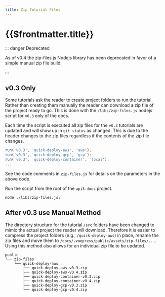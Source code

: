 ```yaml
---
title: Zip Tutorial Files
---
```


# {{$frontmatter.title}}

::: danger Deprecated

As of v0.4 the zip-files.js Nodejs library has been deprecated in favor of a
simple manual zip file build.

:::

## v0.3 Only

Some tutorials ask the reader to create project folders to run the tutorial.
Rather than creating them manually the reader can download a zip file of the
project ready to go. This is done with the `/libs/zip-files.js` nodejs script
for `v0.3` only of the docs.

Each time the script is executed all zip files for the `v0.3` tutorials are
updated and will show up in `git status` as changed. This is due to the header
changes to the zip files regardless if the contents of the zip file changes.

```js
run('v0.3', 'quick-deploy-aws', 'aws');
run('v0.3', 'quick-deploy-gcp', 'gcp');
run('v0.3', 'quick-deploy-container', 'local');
...
```

See the code comments in `zip-files.js` for details on the parameters in the
above code.

Run the script from the root of the `api3-docs` project.

```nodejs
node ./libs/zip-files.js;
```

## After v0.3 use Manual Method

The directory structure for the tutorial `/src` folders have been changed to
mimic the actual project the reader will download. Therefore it is easier to
compress the project folders (e.g., `/quick-deploy-aws`) in place, rename the
zip files and move them to `/docs/.vuepress/public/assets/zip-files/...`. Using
this method also allows for an individual zip file to be updated.

```
public
└── zip-files
    └── quick-deploy-aws
        ├── quick-deploy-aws-v0.3.zip
        ├── quick-deploy-aws-v0.4.zip
        ├── quick-deploy-container-v0.3.zip
        ├── quick-deploy-container-v0.4.zip
        ├── quick-deploy-gcp-v0.3.zip
        └── quick-deploy-gcp-v0.4.zip
```
